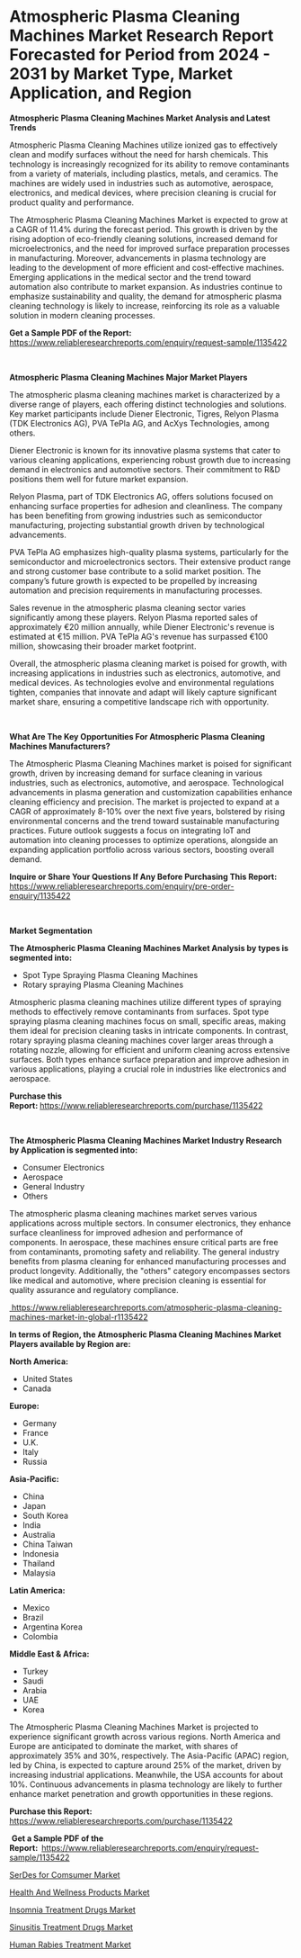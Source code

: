 <p><h1>Atmospheric Plasma Cleaning Machines Market Research Report Forecasted for Period from 2024 -  2031 by Market Type, Market Application, and Region</h1></p><p><strong>Atmospheric Plasma Cleaning Machines Market Analysis and Latest Trends</strong></p>
<p><p>Atmospheric Plasma Cleaning Machines utilize ionized gas to effectively clean and modify surfaces without the need for harsh chemicals. This technology is increasingly recognized for its ability to remove contaminants from a variety of materials, including plastics, metals, and ceramics. The machines are widely used in industries such as automotive, aerospace, electronics, and medical devices, where precision cleaning is crucial for product quality and performance.</p><p>The Atmospheric Plasma Cleaning Machines Market is expected to grow at a CAGR of 11.4% during the forecast period. This growth is driven by the rising adoption of eco-friendly cleaning solutions, increased demand for microelectronics, and the need for improved surface preparation processes in manufacturing. Moreover, advancements in plasma technology are leading to the development of more efficient and cost-effective machines. Emerging applications in the medical sector and the trend toward automation also contribute to market expansion. As industries continue to emphasize sustainability and quality, the demand for atmospheric plasma cleaning technology is likely to increase, reinforcing its role as a valuable solution in modern cleaning processes.</p></p>
<p><strong>Get a Sample PDF of the Report:&nbsp;</strong> <a href="https://www.reliableresearchreports.com/enquiry/request-sample/1135422?utm_campaign=1512&utm_medium=2&utm_source=Github&utm_content=ia&utm_term=20122024&utm_id=atmospheric-plasma-cleaning-machines">https://www.reliableresearchreports.com/enquiry/request-sample/1135422</a></p>
<p>&nbsp;</p>
<p><strong>Atmospheric Plasma Cleaning Machines Major Market Players</strong></p>
<p><p>The atmospheric plasma cleaning machines market is characterized by a diverse range of players, each offering distinct technologies and solutions. Key market participants include Diener Electronic, Tigres, Relyon Plasma (TDK Electronics AG), PVA TePla AG, and AcXys Technologies, among others.</p><p>Diener Electronic is known for its innovative plasma systems that cater to various cleaning applications, experiencing robust growth due to increasing demand in electronics and automotive sectors. Their commitment to R&D positions them well for future market expansion.</p><p>Relyon Plasma, part of TDK Electronics AG, offers solutions focused on enhancing surface properties for adhesion and cleanliness. The company has been benefiting from growing industries such as semiconductor manufacturing, projecting substantial growth driven by technological advancements.</p><p>PVA TePla AG emphasizes high-quality plasma systems, particularly for the semiconductor and microelectronics sectors. Their extensive product range and strong customer base contribute to a solid market position. The company’s future growth is expected to be propelled by increasing automation and precision requirements in manufacturing processes.</p><p>Sales revenue in the atmospheric plasma cleaning sector varies significantly among these players. Relyon Plasma reported sales of approximately €20 million annually, while Diener Electronic's revenue is estimated at €15 million. PVA TePla AG's revenue has surpassed €100 million, showcasing their broader market footprint.</p><p>Overall, the atmospheric plasma cleaning market is poised for growth, with increasing applications in industries such as electronics, automotive, and medical devices. As technologies evolve and environmental regulations tighten, companies that innovate and adapt will likely capture significant market share, ensuring a competitive landscape rich with opportunity.</p></p>
<p>&nbsp;</p>
<p><strong>What Are The Key Opportunities For Atmospheric Plasma Cleaning Machines Manufacturers?</strong></p>
<p><p>The Atmospheric Plasma Cleaning Machines market is poised for significant growth, driven by increasing demand for surface cleaning in various industries, such as electronics, automotive, and aerospace. Technological advancements in plasma generation and customization capabilities enhance cleaning efficiency and precision. The market is projected to expand at a CAGR of approximately 8-10% over the next five years, bolstered by rising environmental concerns and the trend toward sustainable manufacturing practices. Future outlook suggests a focus on integrating IoT and automation into cleaning processes to optimize operations, alongside an expanding application portfolio across various sectors, boosting overall demand.</p></p>
<p><strong>Inquire or Share Your Questions If Any Before Purchasing This Report:</strong> <a href="https://www.reliableresearchreports.com/enquiry/pre-order-enquiry/1135422?utm_campaign=1512&utm_medium=2&utm_source=Github&utm_content=ia&utm_term=20122024&utm_id=atmospheric-plasma-cleaning-machines">https://www.reliableresearchreports.com/enquiry/pre-order-enquiry/1135422</a></p>
<p>&nbsp;</p>
<p><strong>Market Segmentation</strong></p>
<p><strong>The Atmospheric Plasma Cleaning Machines Market Analysis by types is segmented into:</strong></p>
<p><ul><li>Spot Type Spraying Plasma Cleaning Machines</li><li>Rotary spraying Plasma Cleaning Machines</li></ul></p>
<p><p>Atmospheric plasma cleaning machines utilize different types of spraying methods to effectively remove contaminants from surfaces. Spot type spraying plasma cleaning machines focus on small, specific areas, making them ideal for precision cleaning tasks in intricate components. In contrast, rotary spraying plasma cleaning machines cover larger areas through a rotating nozzle, allowing for efficient and uniform cleaning across extensive surfaces. Both types enhance surface preparation and improve adhesion in various applications, playing a crucial role in industries like electronics and aerospace.</p></p>
<p><strong>Purchase this Report:&nbsp;</strong><a href="https://www.reliableresearchreports.com/purchase/1135422?utm_campaign=1512&utm_medium=2&utm_source=Github&utm_content=ia&utm_term=20122024&utm_id=atmospheric-plasma-cleaning-machines">https://www.reliableresearchreports.com/purchase/1135422</a></p>
<p>&nbsp;</p>
<p><strong>The Atmospheric Plasma Cleaning Machines Market Industry Research by Application is segmented into:</strong></p>
<p><ul><li>Consumer Electronics</li><li>Aerospace</li><li>General Industry</li><li>Others</li></ul></p>
<p><p>The atmospheric plasma cleaning machines market serves various applications across multiple sectors. In consumer electronics, they enhance surface cleanliness for improved adhesion and performance of components. In aerospace, these machines ensure critical parts are free from contaminants, promoting safety and reliability. The general industry benefits from plasma cleaning for enhanced manufacturing processes and product longevity. Additionally, the "others" category encompasses sectors like medical and automotive, where precision cleaning is essential for quality assurance and regulatory compliance.</p></p>
<p><a href="https://www.reliableresearchreports.com/atmospheric-plasma-cleaning-machines-market-in-global-r1135422?utm_campaign=1512&utm_medium=2&utm_source=Github&utm_content=ia&utm_term=20122024&utm_id=atmospheric-plasma-cleaning-machines">&nbsp;https://www.reliableresearchreports.com/atmospheric-plasma-cleaning-machines-market-in-global-r1135422</a></p>
<p><strong>In terms of Region, the Atmospheric Plasma Cleaning Machines Market Players available by Region are:</strong></p>
<p>
    <p> <strong> North America: </strong>
        <ul>
            <li>United States</li>
            <li>Canada</li>
        </ul>
        </p> 
    <p> <strong> Europe: </strong>
        <ul>
            <li>Germany</li>
            <li>France</li>
            <li>U.K.</li>
            <li>Italy</li>
            <li>Russia</li>
        </ul>
        </p> 
    <p> <strong> Asia-Pacific: </strong>
        <ul>
            <li>China</li>
            <li>Japan</li>
            <li>South Korea</li>
            <li>India</li>
            <li>Australia</li>
            <li>China Taiwan</li>
            <li>Indonesia</li>
            <li>Thailand</li>
            <li>Malaysia</li>
        </ul>
        </p> 
    <p> <strong> Latin America: </strong>
        <ul>
            <li>Mexico</li>
            <li>Brazil</li>
            <li>Argentina Korea</li>
            <li>Colombia</li>
        </ul>
        </p> 
    <p> <strong> Middle East & Africa: </strong>
        <ul>
            <li>Turkey</li>
            <li>Saudi</li>
            <li>Arabia</li>
            <li>UAE</li>
            <li>Korea</li>
        </ul>
    </p>
    </p>
<p><p>The Atmospheric Plasma Cleaning Machines Market is projected to experience significant growth across various regions. North America and Europe are anticipated to dominate the market, with shares of approximately 35% and 30%, respectively. The Asia-Pacific (APAC) region, led by China, is expected to capture around 25% of the market, driven by increasing industrial applications. Meanwhile, the USA accounts for about 10%. Continuous advancements in plasma technology are likely to further enhance market penetration and growth opportunities in these regions.</p></p>
<p><strong>Purchase this Report: </strong><a href="https://www.reliableresearchreports.com/purchase/1135422?utm_campaign=1512&utm_medium=2&utm_source=Github&utm_content=ia&utm_term=20122024&utm_id=atmospheric-plasma-cleaning-machines">https://www.reliableresearchreports.com/purchase/1135422</a></p>
<p>&nbsp;<strong>Get a Sample PDF of the Report:&nbsp;&nbsp;</strong><a href="https://www.reliableresearchreports.com/enquiry/request-sample/1135422?utm_campaign=1512&utm_medium=2&utm_source=Github&utm_content=ia&utm_term=20122024&utm_id=atmospheric-plasma-cleaning-machines">https://www.reliableresearchreports.com/enquiry/request-sample/1135422</a></p>
<p><strong></strong></p>
<p><p><a href="https://github.com/ryanbell8967/Market-Research-Report-List-1/blob/main/serdes-for-comsumer-market.md?utm_campaign=1512&utm_medium=2&utm_source=Github&utm_content=ia&utm_term=20122024&utm_id=atmospheric-plasma-cleaning-machines">SerDes for Comsumer Market</a></p><p><a href="https://www.linkedin.com/pulse/health-wellness-products-market-outlook-anticipated-growth-gj6qe?utm_campaign=1512&utm_medium=2&utm_source=Github&utm_content=ia&utm_term=20122024&utm_id=atmospheric-plasma-cleaning-machines">Health And Wellness Products Market</a></p><p><a href="https://www.linkedin.com/pulse/insomnia-treatment-drugs-demand-sales-growth-forecasts-2024-pizwe?utm_campaign=1512&utm_medium=2&utm_source=Github&utm_content=ia&utm_term=20122024&utm_id=atmospheric-plasma-cleaning-machines">Insomnia Treatment Drugs Market</a></p><p><a href="https://www.linkedin.com/pulse/comprehensive-market-analysis-sinusitis-treatment-drugs-projected-njt9e?utm_campaign=1512&utm_medium=2&utm_source=Github&utm_content=ia&utm_term=20122024&utm_id=atmospheric-plasma-cleaning-machines">Sinusitis Treatment Drugs Market</a></p><p><a href="https://www.linkedin.com/pulse/comprehensive-human-rabies-treatment-report-industry-analysis-zl4ce?utm_campaign=1512&utm_medium=2&utm_source=Github&utm_content=ia&utm_term=20122024&utm_id=atmospheric-plasma-cleaning-machines">Human Rabies Treatment Market</a></p></p>